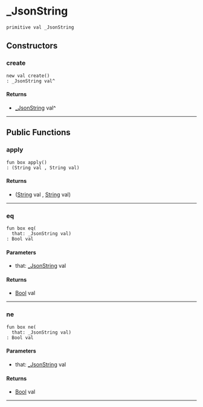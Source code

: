 # _JsonString

```pony
primitive val _JsonString
```

## Constructors

### create

```pony
new val create()
: _JsonString val^
```

#### Returns

* [_JsonString](.-..-query-_JsonString) val^

---

## Public Functions

### apply

```pony
fun box apply()
: (String val , String val)
```

#### Returns

* ([String](builtin-String) val , [String](builtin-String) val)

---

### eq

```pony
fun box eq(
  that: _JsonString val)
: Bool val
```
#### Parameters

*   that: [_JsonString](.-..-query-_JsonString) val

#### Returns

* [Bool](builtin-Bool) val

---

### ne

```pony
fun box ne(
  that: _JsonString val)
: Bool val
```
#### Parameters

*   that: [_JsonString](.-..-query-_JsonString) val

#### Returns

* [Bool](builtin-Bool) val

---

